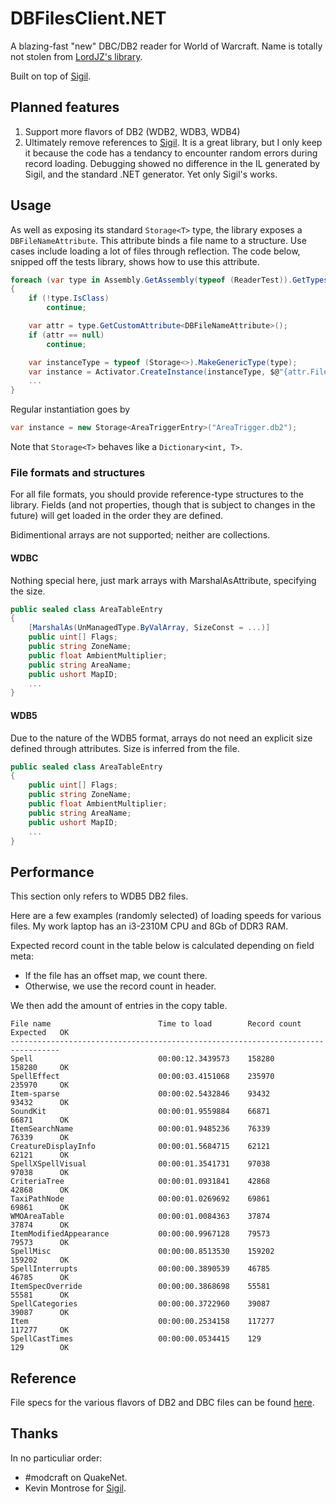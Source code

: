 # DBFilesClient.NET
A blazing-fast "new" DBC/DB2 reader for World of Warcraft.
Name is totally not stolen from [LordJZ's library](http://github.com/LordJZ/DBFilesClient.NET).

Built on top of [Sigil](https://github.com/kevin-montrose/Sigil).

## Planned features

1. Support more flavors of DB2 (WDB2, WDB3, WDB4)
2. Ultimately remove references to [Sigil](https://github.com/kevin-montrose/Sigil). It is a great library, but I only keep it because the code has a tendancy to encounter random errors during record loading. Debugging showed no difference in the IL generated by Sigil, and the standard .NET generator. Yet only Sigil's works.

## Usage

As well as exposing its standard `Storage<T>` type, the library exposes a `DBFileNameAttribute`. This attribute binds a file name to a structure. Use cases include loading a lot of files through reflection. The code below, snipped off the tests library, shows how to use this attribute.

```csharp
foreach (var type in Assembly.GetAssembly(typeof (ReaderTest)).GetTypes())
{
    if (!type.IsClass)
        continue;

    var attr = type.GetCustomAttribute<DBFileNameAttribute>();
    if (attr == null)
        continue;

    var instanceType = typeof (Storage<>).MakeGenericType(type);
    var instance = Activator.CreateInstance(instanceType, $@"{attr.FileName}.db2");
    ...
}
```

Regular instantiation goes by

```csharp
var instance = new Storage<AreaTriggerEntry>("AreaTrigger.db2");
```

Note that `Storage<T>` behaves like a `Dictionary<int, T>`.

### File formats and structures

For all file formats, you should provide reference-type structures to the library. Fields (and not properties, though that is subject to changes in the future) will get loaded in the order they are defined.

Bidimentional arrays are not supported; neither are collections.

#### WDBC

Nothing special here, just mark arrays with MarshalAsAttribute, specifying the size.

```c#
public sealed class AreaTableEntry
{
    [MarshalAs(UnManagedType.ByValArray, SizeConst = ...)]
    public uint[] Flags;
    public string ZoneName;
    public float AmbientMultiplier;
    public string AreaName;
    public ushort MapID;
    ...
}
```

#### WDB5

Due to the nature of the WDB5 format, arrays do not need an explicit size defined through attributes. Size is inferred from the file.

```c#
public sealed class AreaTableEntry
{
    public uint[] Flags;
    public string ZoneName;
    public float AmbientMultiplier;
    public string AreaName;
    public ushort MapID;
    ...
}
```

## Performance

This section only refers to WDB5 DB2 files. 

Here are a few examples (randomly selected) of loading speeds for various files.
My work laptop has an i3-2310M CPU and 8Gb of DDR3 RAM.

Expected record count in the table below is calculated depending on field meta:
* If the file has an offset map, we count there.
* Otherwise, we use the record count in header.

We then add the amount of entries in the copy table.

```
File name                        Time to load        Record count   Expected   OK
---------------------------------------------------------------------------------
Spell                            00:00:12.3439573    158280         158280     OK
SpellEffect                      00:00:03.4151068    235970         235970     OK
Item-sparse                      00:00:02.5432846    93432          93432      OK
SoundKit                         00:00:01.9559884    66871          66871      OK
ItemSearchName                   00:00:01.9485236    76339          76339      OK
CreatureDisplayInfo              00:00:01.5684715    62121          62121      OK
SpellXSpellVisual                00:00:01.3541731    97038          97038      OK
CriteriaTree                     00:00:01.0931841    42868          42868      OK
TaxiPathNode                     00:00:01.0269692    69861          69861      OK
WMOAreaTable                     00:00:01.0084363    37874          37874      OK
ItemModifiedAppearance           00:00:00.9967128    79573          79573      OK
SpellMisc                        00:00:00.8513530    159202         159202     OK
SpellInterrupts                  00:00:00.3890539    46785          46785      OK
ItemSpecOverride                 00:00:00.3868698    55581          55581      OK
SpellCategories                  00:00:00.3722960    39087          39087      OK
Item                             00:00:00.2534158    117277         117277     OK
SpellCastTimes                   00:00:00.0534415    129            129        OK
```

## Reference

File specs for the various flavors of DB2 and DBC files can be found [here](http://wowdev.wiki/DBC).

## Thanks

In no particuliar order:
- #modcraft on QuakeNet.
- Kevin Montrose for [Sigil](https://github.com/kevin-montrose/Sigil).
